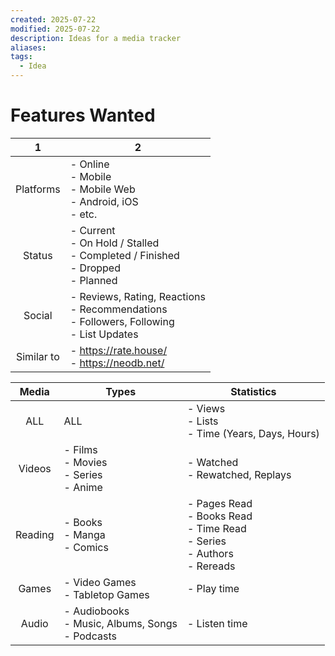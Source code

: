 ```yaml
---
created: 2025-07-22
modified: 2025-07-22
description: Ideas for a media tracker
aliases: 
tags:
  - Idea
---
```


# Features Wanted

|     1      | 2                                                                                             |
| :--------: | --------------------------------------------------------------------------------------------- |
| Platforms  | - Online<br>- Mobile<br>- Mobile Web<br>- Android, iOS<br>- etc.                              |
|   Status   | - Current<br>- On Hold / Stalled<br>- Completed / Finished<br>- Dropped<br>- Planned          |
|   Social   | - Reviews, Rating, Reactions<br>- Recommendations<br>- Followers, Following<br>- List Updates |
| Similar to | - https://rate.house/<br>- https://neodb.net/                                                 |

|  Media  | Types                                                | Statistics                                                                        |
| :-----: | ---------------------------------------------------- | --------------------------------------------------------------------------------- |
|   ALL   | ALL                                                  | - Views<br>- Lists<br>- Time (Years, Days, Hours)                                 |
| Videos  | - Films<br>- Movies<br>- Series<br>- Anime           | - Watched<br>- Rewatched, Replays                                                 |
| Reading | - Books<br>- Manga<br>- Comics                       | - Pages Read<br>- Books Read<br>- Time Read<br>- Series<br>- Authors<br>- Rereads |
|  Games  | - Video Games<br>- Tabletop Games                    | - Play time                                                                       |
|  Audio  | - Audiobooks<br>- Music, Albums, Songs<br>- Podcasts | - Listen time                                                                     |
